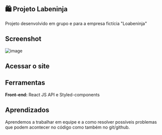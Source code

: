 ## 🛍️ Projeto Labeninja

Projeto desenvolvido em grupo e para a empresa fictícia "Loabeninja"

## Screenshot

![image](https://user-images.githubusercontent.com/90051803/177009477-b12c3b6c-f542-4cc2-911b-07faa81e1060.png)

## Acessar o site


## Ferramentas

**Front-end:** React JS API e Styled-components

## Aprendizados

Aprendemos a trabalhar em equipe e a como resolver possíveis problemas que podem acontecer no código como também no git/github.
